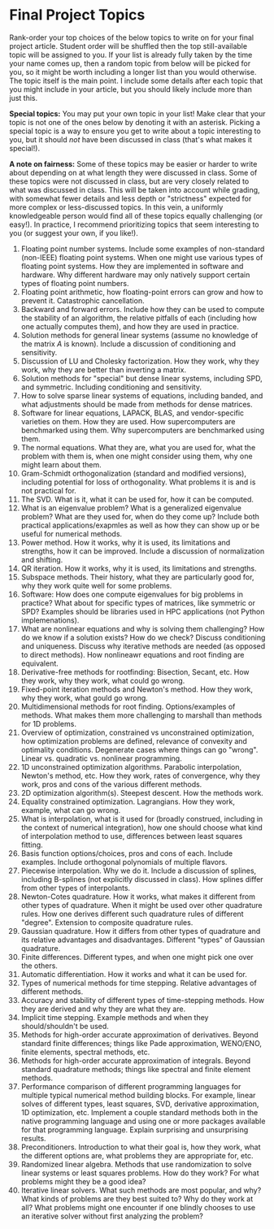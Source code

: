 # Final Project Topics

Rank-order your top choices of the below topics to write on for your final project article. 
Student order will be shuffled then the top still-available topic will be assigned to you. 
If your list is already fully taken by the time your name comes up, then a random topic from below will be picked for you, so it might be worth including a longer list than you would otherwise.
The topic itself is the main point.
I include some details after each topic that you might include in your article, but you should likely include more than just this.

__Special topics:__ You may put your own topic in your list! Make clear that your topic is not one of the ones below by denoting it with an asterisk.
Picking a special topic is a way to ensure you get to write about a topic interesting to you, but it should _not_ have been discussed in class (that's what makes it special!).

__A note on fairness:__ Some of these topics may be easier or harder to write about depending on at what length they were discussed in class.
Some of these topics were not discussed in class, but are very closely related to what was discussed in class.
This will be taken into account while grading, with somewhat fewer details and less depth or "strictness" expected for more complex or less-discussed topics.
In this vein, a uniformly knowledgeable person would find all of these topics equally challenging (or easy!).
In practice, I recommend prioritizing topics that seem interesting to you (or suggest your own, if you like!).

1. Floating point number systems. Include some examples of non-standard (non-IEEE) floating point systems. When one might use various types of floating point systems. How they are implemented in software and hardware. Why different hardware may only natively support certain types of floating point numbers.
2. Floating point arithmetic, how floating-point errors can grow and how to prevent it. Catastrophic cancellation. 
3. Backward and forward errors. Include how they can be used to compute the stability of an algorithm, the relative pitfalls of each (including how one actually computes them), and how they are used in practice.
4. Solution methods for general linear systems (assume no knowledge of the matrix $A$ is known). Include a discussion of conditioning and sensitivity.
5. Discussion of LU and Cholesky factorization. How they work, why they work, why they are better than inverting a matrix.
6. Solution methods for "special" but dense linear systems, including SPD, and symmetric. Including conditioning and sensitivity.
7. How to solve sparse linear systems of equations, including banded, and what adjustments should be made from methods for dense matrices.
8. Software for linear equations, LAPACK, BLAS, and vendor-specific varieties on them. How they are used. How supercomputers are benchmarked using them. Why supercomputers are benchmarked using them.
9. The normal equations. What they are, what you are used for, what the problem with them is, when one might consider using them, why one might learn about them.
10. Gram-Schmidt orthogonalization (standard and modified versions), including potential for loss of orthogonality. What problems it is and is not practical for.
11. The SVD. What is it, what it can be used for, how it can be computed. 
12. What is an eigenvalue problem? What is a generalized eigenvalue problem? What are they used for, when do they come up? Include both practical applications/exapmles as well as how they can show up or be useful for numerical methods.
13. Power method. How it works, why it is used, its limitations and strengths, how it can be improved. Include a discussion of normalization and shifting.
14. QR iteration. How it works, why it is used, its limitations and strengths.
15. Subspace methods. Their history, what they are particularly good for, why they work quite well for some problems.
16. Software: How does one compute eigenvalues for big problems in practice? What about for specific types of matrices, like symmetric or SPD? Examples should be libraries used in HPC applications (not Python implemenations).
17. What are nonlinear equations and why is solving them challenging? How do we know if a solution exists? How do we check? Discuss conditioning and uniqueness. Discuss why iterative methods are needed (as opposed to direct methods). How nonlineawr equations and root finding are equivalent.
18. Derivative-free methods for rootfinding: Bisection, Secant, etc. How they work, why they work, what could go wrong. 
19. Fixed-point iteration methods and Newton's method. How they work, why they work, what gould go wrong. 
20. Multidimensional methods for root finding. Options/examples of methods. What makes them more challenging to marshall than methods for 1D problems.
21. Overview of optimization, constrained vs unconstrained optimization, how optimization problems are defined, relevance of convexity and optimality conditions. Degenerate cases where things can go "wrong". Linear vs. quadratic vs. nonlinear programming.
22. 1D unconstrained optimization algorithms. Parabolic interpolation, Newton's method, etc. How they work, rates of convergence, why they work, pros and cons of the various different methods.
23. 2D optimization algorithm(s). Steepest descent. How the methods work.
24. Equality constrained optimization. Lagrangians. How they work, example, what can go wrong.
25. What is interpolation, what is it used for (broadly construed, including in the context of numerical integration), how one should choose what kind of interpolation method to use, differences between least squares fitting.
26. Basis function options/choices, pros and cons of each. Include examples. Include orthogonal polynomials of multiple flavors. 
27. Piecewise interpolation. Why we do it. Include a discussion of splines, including B-splines (not explicitly discussed in class). How splines differ from other types of interpolants.
28. Newton-Cotes quadrature. How it works, what makes it different from other types of quadrature. When it might be used over other quadrature rules. How one derives different such quadrature rules of different "degree". Extension to composite quadrature rules.
29. Gaussian quadrature. How it differs from other types of quadrature and its relative advantages and disadvantages. Different "types" of Gaussian quadrature.
30. Finite differences. Different types, and when one might pick one over the others.
31. Automatic differentiation. How it works and what it can be used for.
32. Types of numerical methods for time stepping. Relative advantages of different methods. 
33. Accuracy and stability of different types of time-stepping methods. How they are derived and why they are what they are.
34. Implicit time stepping. Example methods and when they should/shouldn't be used.
35. Methods for high-order accurate approximation of derivatives. Beyond standard finite differences; things like Pade approximation, WENO/ENO, finite elements, spectral methods, etc.
36. Methods for high-order accurate approximation of integrals. Beyond standard quadrature methods; things like spectral and finite element methods.
37. Performance comparison of different programming languages for multiple typical numerical method building blocks. For example, linear solves of different types, least squares, SVD, derivative approximation, 1D optimization, etc. Implement a couple standard methods both in the native programming language and using one or more packages available for that programming language. Explain surprising and unsurprising results.
38. Preconditioners. Introduction to what their goal is, how they work, what the different options are, what problems they are appropriate for, etc.
39. Randomized linear algebra. Methods that use randomization to solve linear systems or least squares problems. How do they work? For what problems might they be a good idea?
40. Iterative linear solvers. What such methods are most popular, and why? What kinds of problems are they best suited to? Why do they work at all? What problems might one encounter if one blindly chooses to use an iterative solver without first analyzing the problem?

